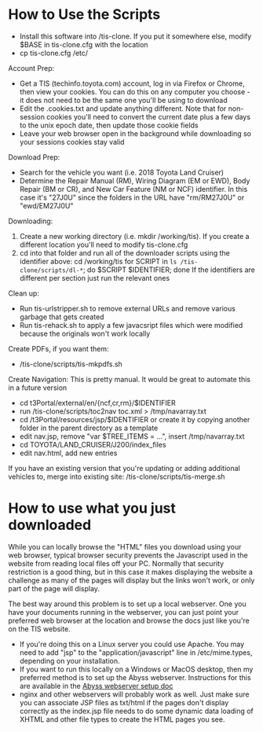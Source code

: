 # How to Use the Scripts
* Install this software into /tis-clone.  If you put it somewhere else, modify $BASE in tis-clone.cfg with the location
* cp tis-clone.cfg /etc/

Account Prep:
* Get a TIS (techinfo.toyota.com) account, log in via Firefox or Chrome, then view your cookies.  You can do this on any computer you choose - it does not need to be the same one you'll be using to download
* Edit the .cookies.txt and update anything different.  Note that for non-session cookies you'll need to convert the current date plus a few days to the unix epoch date, then update those cookie fields
* Leave your web browser open in the background while downloading so your sessions cookies stay valid

Download Prep:
* Search for the vehicle you want (i.e. 2018 Toyota Land Cruiser)
* Determine the Repair Manual (RM), Wiring Diagram (EM or EWD), Body Repair (BM or CR), and New Car Feature (NM or NCF) identifier.  In this case it's "27J0U" since the folders in the URL have "rm/RM27J0U" or "ewd/EM27J0U"

Downloading:
1. Create a new working directory (i.e. mkdir /working/tis).  If you create a different location you'll need to modify tis-clone.cfg
2. cd into that folder and run all of the downloader scripts using the identifier above:
         cd /working/tis
         for SCRIPT in `ls /tis-clone/scripts/dl-*`; do $SCRIPT $IDENTIFIER; done
   If the identifiers are different per section just run the relevant ones

Clean up:
* Run tis-urlstripper.sh to remove external URLs and remove various garbage that gets created
* Run tis-rehack.sh to apply a few javacsript files which were modified because the originals won't work locally

Create PDFs, if you want them:
* /tis-clone/scripts/tis-mkpdfs.sh

Create Navigation:
This is pretty manual.  It would be great to automate this in a future version
* cd t3Portal/external/en/{ncf,cr,rm}/$IDENTIFIER
* run /tis-clone/scripts/toc2nav toc.xml > /tmp/navarray.txt
* cd /t3Portal/resources/jsp/$IDENTIFIER or create it by copying another folder in the parent directory as a template
* edit nav.jsp, remove "var $TREE_ITEMS = ...", insert /tmp/navarray.txt
* cd TOYOTA/LAND_CRUISER/J200/index_files
* edit nav.html, add new entries


If you have an existing version that you're updating or adding additional vehicles to, merge into existing site:
/tis-clone/scripts/tis-merge.sh

# How to use what you just downloaded
While you can locally browse the "HTML" files you download using your web browser, typical browser security prevents the Javascript used in the website from reading local files off your PC.  Normally that security restriction is a good thing, but in this case it makes displaying the website a challenge as many of the pages will display but the links won't work, or only part of the page will display.

The best way around this problem is to set up a local webserver.  One you have your documents running in the webserver, you can just point your preferred web browser at the location and browse the docs just like you're on the TIS website.  
* If you're doing this on a Linux server you could use Apache.  You may need to add "jsp" to the "application/javascript" line in /etc/mime.types, depending on your installation.
* If you want to run this locally on a Windows or MacOS desktop, then my preferred method is to set up the Abyss webserver.  Instructions for this are available in the [Abyss webserver setup doc](tis-clone/ABYSS.md)
* nginx and other webservers will probably work as well.  Just make sure you can associate JSP files as txt/html if the pages don't display correctly as the index.jsp file needs to do some dynamic data loading of XHTML and other file types to create the HTML pages you see.
